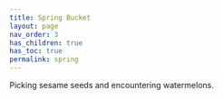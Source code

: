 ```yaml
---
title: Spring Bucket
layout: page
nav_order: 3
has_children: true
has_toc: true
permalink: spring
---
```


Picking sesame seeds and encountering watermelons.